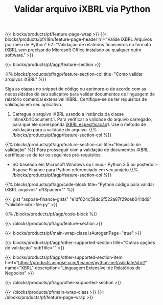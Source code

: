 ﻿---
title: Validar arquivo iXBRL via Python
description: Código de amostra para validação de arquivo iXBRL. Use o código de exemplo API para validar arquivos iXBRL em lote em aplicativos baseados em Python. 
url: /pt/python-net/validate/ixbrl/
family: finance
platformtag: python
feature: validate
informat: iXBRL
outformat: 
otherformats: 
---
{{< blocks/products/pf/feature-page-wrap >}}
{{< blocks/products/pf/i18n/feature-page-header h1="Valide iXBRL Arquivos por meio de Python" h2="Validação de relatórios financeiros no formato iXBRL sem precisar do Microsoft Office instalado ou qualquer outro software." >}}

{{< blocks/products/pf/agp/feature-section >}}

{{% blocks/products/pf/agp/feature-section-col title="Como validar arquivos iXBRL" %}}

Siga as etapas no snippet de código ou aprimore-o de acordo com as necessidades do seu aplicativo para validar documentos de linguagem de relatório comercial extensível iXBRL. Certifique-se de ter requisitos de validação em seu aplicativo.

1. Carregue o arquivo iXBRL usando a instância da classe InlineXbrlDocument.1. Para verificar a validade do arquivo carregado, para que ele corresponda [iXBRL especificação](http://www.xbrl.org/specification/inlinexbrl-part1/rec-2013-11-18/inlinexbrl-part1-rec-2013-11-18.html)1. Use o método de validação para a validade do arquivo.
{{% /blocks/products/pf/agp/feature-section-col %}}

{{% blocks/products/pf/agp/feature-section-col title="Requisito de validação" %}}
Para prosseguir com a validação de documentos iXBRL, certifique-se de ter os seguintes pré-requisitos. 
- SO baseado em Microsoft Windows ou Linux.- Python 3.5 ou posterior.- Aspose.Finance para Python referenciado em seu projeto.{{% /blocks/products/pf/agp/feature-section-col %}}

{{% blocks/products/pf/agp/code-block title="Python código para validar iXBRL arquivos" offSpacer="" %}}

{{< gist "aspose-finance-gists" "e1df624c58dc6f522a87f29ceb041dd9" "validate-ixbrl-file.py" >}}

{{% /blocks/products/pf/agp/code-block %}}

{{< /blocks/products/pf/agp/feature-section >}}

{{< blocks/products/pf/main-wrap-class isAutogenPage="true" >}}

{{< blocks/products/pf/agp/other-supported-section title="Outras opções de validação" subTitle="" >}}

{{< blocks/products/pf/agp/other-supported-section-item href="https://products.aspose.com/finance/python-net/validate/xbrl/" name="XBRL" description="Linguagem Extensível de Relatórios de Negócios" >}}

{{< /blocks/products/pf/agp/other-supported-section >}}

{{< /blocks/products/pf/main-wrap-class >}}
{{< /blocks/products/pf/feature-page-wrap >}}